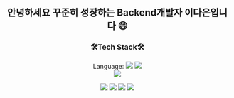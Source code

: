 <div align="center">

## 안녕하세요 꾸준히 성장하는 Backend개발자 이다은입니다 😄

### 🛠Tech Stack🛠

  Language:
  <img src="https://img.shields.io/badge/Java-007396?style=for-the-badge&logo=Java&logoColor=white">
  <img src="https://img.shields.io/badge/C++-00599C?style=for-the-badge&logo=cplusplus&logoColor=white">  
  <img src="https://img.shields.io/badge/Python-3776AB?style=for-the-badge&logo=Python&logoColor=white">


<img src="https://img.shields.io/badge/Spring Boot-6DB33F?style=for-the-badge&logo=Spring Boot&logoColor=white">



<img src="https://img.shields.io/badge/Android-3DDC84?style=for-the-badge&logo=Android&logoColor=white"> 

<img src="https://img.shields.io/badge/MySQL-4479A1?style=for-the-badge&logo=MySQL&logoColor=white">  
<img src="https://img.shields.io/badge/MariaDB-003545?style=for-the-badge&logo=MariaDB&logoColor=white">
  
  
  </div>
